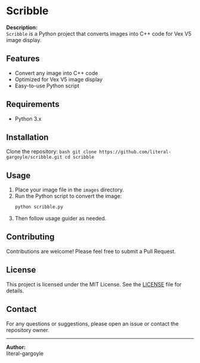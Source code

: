 # Scribble

**Description:**  
`Scribble` is a Python project that converts images into C++ code for Vex V5 image display.

## Features

- Convert any image into C++ code
- Optimized for Vex V5 image display
- Easy-to-use Python script

## Requirements

- Python 3.x

## Installation

Clone the repository:
    ```bash
    git clone https://github.com/literal-gargoyle/scribble.git
    cd scribble
    ```
## Usage

1. Place your image file in the `images` directory.
2. Run the Python script to convert the image:
    ```bash
    python scribble.py
    ```
3. Then follow usage guider as needed.

## Contributing

Contributions are welcome! Please feel free to submit a Pull Request.

## License

This project is licensed under the MIT License. See the [LICENSE](LICENSE) file for details.

## Contact

For any questions or suggestions, please open an issue or contact the repository owner.

---

**Author:**  
literal-gargoyle

